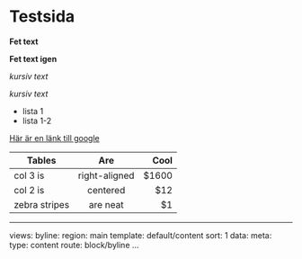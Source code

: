 # Testsida


**Fet text**

__Fet text igen__

_kursiv text_

*kursiv text*

- lista 1
- lista 1-2

[Här är en länk till google](http://www.google.se)

| Tables        | Are           | Cool  |
| ------------- |:-------------:| -----:|
| col 3 is      | right-aligned | $1600 |
| col 2 is      | centered      |   $12 |
| zebra stripes | are neat      |    $1 |


---
views:
    byline:
        region: main
        template: default/content
        sort: 1
        data:
            meta:
                type: content
                route: block/byline
...

